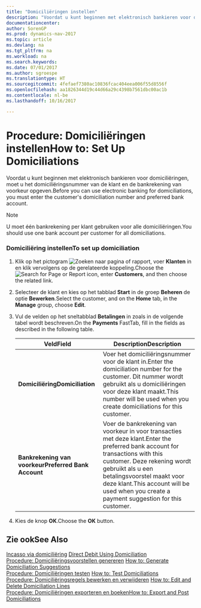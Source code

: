```yaml
---
title: "Domiciliëringen instellen"
description: "Voordat u kunt beginnen met elektronisch bankieren voor domiciliëringen, moet u het domiciliëringsnummer van de klant en de bankrekening van voorkeur opgeven."
documentationcenter: 
author: SorenGP
ms.prod: dynamics-nav-2017
ms.topic: article
ms.devlang: na
ms.tgt_pltfrm: na
ms.workload: na
ms.search.keywords: 
ms.date: 07/01/2017
ms.author: sgroespe
ms.translationtype: HT
ms.sourcegitcommit: 4fefaef7380ac10836fcac404eea006f55d8556f
ms.openlocfilehash: aa1826344d19c44d66a29c4398b7561dbc00ac1b
ms.contentlocale: nl-be
ms.lasthandoff: 10/16/2017

---
```

# <a name="how-to-set-up-domiciliations"></a><span data-ttu-id="b9de9-103">Procedure: Domiciliëringen instellen</span><span class="sxs-lookup"><span data-stu-id="b9de9-103">How to: Set Up Domiciliations</span></span>
<span data-ttu-id="b9de9-104">Voordat u kunt beginnen met elektronisch bankieren voor domiciliëringen, moet u het domiciliëringsnummer van de klant en de bankrekening van voorkeur opgeven.</span><span class="sxs-lookup"><span data-stu-id="b9de9-104">Before you can use electronic banking for domiciliations, you must enter the customer's domiciliation number and preferred bank account.</span></span>  
  
> [!NOTE]  
>  <span data-ttu-id="b9de9-105">U moet één bankrekening per klant gebruiken voor alle domiciliëringen.</span><span class="sxs-lookup"><span data-stu-id="b9de9-105">You should use one bank account per customer for all domiciliations.</span></span>  
  
### <a name="to-set-up-domiciliation"></a><span data-ttu-id="b9de9-106">Domiciliëring instellen</span><span class="sxs-lookup"><span data-stu-id="b9de9-106">To set up domiciliation</span></span>  
  
1.  <span data-ttu-id="b9de9-107">Klik op het pictogram ![Zoeken naar pagina of rapport](media/ui-search/search_small.png "Pictogram Zoeken naar pagina of rapport"), voer **Klanten** in en klik vervolgens op de gerelateerde koppeling.</span><span class="sxs-lookup"><span data-stu-id="b9de9-107">Choose the ![Search for Page or Report](media/ui-search/search_small.png "Search for Page or Report icon") icon, enter **Customers**, and then choose the related link.</span></span>  
  
2.  <span data-ttu-id="b9de9-108">Selecteer de klant en kies op het tabblad **Start** in de groep **Beheren** de optie **Bewerken**.</span><span class="sxs-lookup"><span data-stu-id="b9de9-108">Select the customer, and on the **Home** tab, in the **Manage** group, choose **Edit**.</span></span>  
  
3.  <span data-ttu-id="b9de9-109">Vul de velden op het sneltabblad **Betalingen** in zoals in de volgende tabel wordt beschreven.</span><span class="sxs-lookup"><span data-stu-id="b9de9-109">On the **Payments** FastTab, fill in the fields as described in the following table.</span></span>  
  
    |<span data-ttu-id="b9de9-110">Veld</span><span class="sxs-lookup"><span data-stu-id="b9de9-110">Field</span></span>|<span data-ttu-id="b9de9-111">Description</span><span class="sxs-lookup"><span data-stu-id="b9de9-111">Description</span></span>|  
    |---------------------------------|---------------------------------------|  
    |<span data-ttu-id="b9de9-112">**Domiciliëring**</span><span class="sxs-lookup"><span data-stu-id="b9de9-112">**Domiciliation**</span></span>|<span data-ttu-id="b9de9-113">Voer het domiciliëringsnummer voor de klant in.</span><span class="sxs-lookup"><span data-stu-id="b9de9-113">Enter the domiciliation number for the customer.</span></span> <span data-ttu-id="b9de9-114">Dit nummer wordt gebruikt als u domiciliëringen voor deze klant maakt.</span><span class="sxs-lookup"><span data-stu-id="b9de9-114">This number will be used when you create domiciliations for this customer.</span></span>|  
    |<span data-ttu-id="b9de9-115">**Bankrekening van voorkeur**</span><span class="sxs-lookup"><span data-stu-id="b9de9-115">**Preferred Bank Account**</span></span>|<span data-ttu-id="b9de9-116">Voer de bankrekening van voorkeur in voor transacties met deze klant.</span><span class="sxs-lookup"><span data-stu-id="b9de9-116">Enter the preferred bank account for transactions with this customer.</span></span> <span data-ttu-id="b9de9-117">Deze rekening wordt gebruikt als u een betalingsvoorstel maakt voor deze klant.</span><span class="sxs-lookup"><span data-stu-id="b9de9-117">This account will be used when you create a payment suggestion for this customer.</span></span>|  
  
4.  <span data-ttu-id="b9de9-118">Kies de knop **OK**.</span><span class="sxs-lookup"><span data-stu-id="b9de9-118">Choose the **OK** button.</span></span>  
  
## <a name="see-also"></a><span data-ttu-id="b9de9-119">Zie ook</span><span class="sxs-lookup"><span data-stu-id="b9de9-119">See Also</span></span>  
 <span data-ttu-id="b9de9-120">[Incasso via domiciliëring](direct-debit-using-domiciliation.md) </span><span class="sxs-lookup"><span data-stu-id="b9de9-120">[Direct Debit Using Domiciliation](direct-debit-using-domiciliation.md) </span></span>  
 <span data-ttu-id="b9de9-121">[Procedure: Domiciliëringsvoorstellen genereren](how-to-generate-domiciliation-suggestions.md) </span><span class="sxs-lookup"><span data-stu-id="b9de9-121">[How to: Generate Domiciliation Suggestions](how-to-generate-domiciliation-suggestions.md) </span></span>  
 <span data-ttu-id="b9de9-122">[Procedure: Domiciliëringen testen](how-to-test-domiciliations.md) </span><span class="sxs-lookup"><span data-stu-id="b9de9-122">[How to: Test Domiciliations](how-to-test-domiciliations.md) </span></span>  
 <span data-ttu-id="b9de9-123">[Procedure: Domiciliëringsregels bewerken en verwijderen](how-to-edit-and-delete-domiciliation-lines.md) </span><span class="sxs-lookup"><span data-stu-id="b9de9-123">[How to: Edit and Delete Domiciliation Lines](how-to-edit-and-delete-domiciliation-lines.md) </span></span>  
 [<span data-ttu-id="b9de9-124">Procedure: Domiciliëringen exporteren en boeken</span><span class="sxs-lookup"><span data-stu-id="b9de9-124">How to: Export and Post Domiciliations</span></span>](how-to-export-and-post-domiciliations.md)
